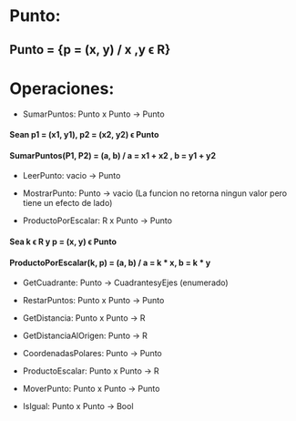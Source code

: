 # Punto:

## Punto = {p = (x, y) / x ,y ϵ R}

# Operaciones:

* SumarPuntos: Punto x Punto → Punto
#### Sean p1 = (x1, y1), p2 = (x2, y2) ϵ Punto
#### SumarPuntos(P1, P2) = (a, b) / a = x1 + x2 , b = y1 + y2

* LeerPunto: vacio → Punto

* MostrarPunto: Punto → vacio (La funcion no retorna ningun valor pero tiene un efecto de lado)

* ProductoPorEscalar: R x Punto → Punto
#### Sea k ϵ R y p = (x, y) ϵ Punto
#### ProductoPorEscalar(k, p) = (a, b) / a = k * x, b = k * y 

* GetCuadrante: Punto → CuadrantesyEjes (enumerado)

* RestarPuntos: Punto x Punto → Punto

* GetDistancia: Punto x Punto → R

* GetDistanciaAlOrigen: Punto → R

* CoordenadasPolares: Punto → Punto

* ProductoEscalar: Punto x Punto → R

* MoverPunto: Punto x Punto → Punto

* IsIgual: Punto x Punto → Bool
